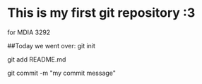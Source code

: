 # This is my first git repository :3
for MDIA 3292

##Today we went over:
git init

git add README.md

git commit -m "my commit message"